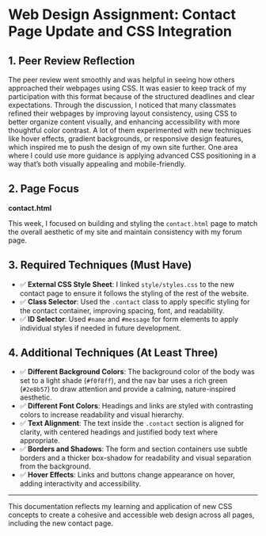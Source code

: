 # Web Design Assignment: Contact Page Update and CSS Integration

## 1. Peer Review Reflection

The peer review went smoothly and was helpful in seeing how others approached their webpages using CSS. It was easier to keep track of my participation with this format because of the structured deadlines and clear expectations. Through the discussion, I noticed that many classmates refined their webpages by improving layout consistency, using CSS to better organize content visually, and enhancing accessibility with more thoughtful color contrast. A lot of them experimented with new techniques like hover effects, gradient backgrounds, or responsive design features, which inspired me to push the design of my own site further. One area where I could use more guidance is applying advanced CSS positioning in a way that’s both visually appealing and mobile-friendly.

## 2. Page Focus

**contact.html**

This week, I focused on building and styling the `contact.html` page to match the overall aesthetic of my site and maintain consistency with my forum page.

## 3. Required Techniques (Must Have)

- ✅ **External CSS Style Sheet**: I linked `style/styles.css` to the new contact page to ensure it follows the styling of the rest of the website.
- ✅ **Class Selector**: Used the `.contact` class to apply specific styling for the contact container, improving spacing, font, and readability.
- ✅ **ID Selector**: Used `#name` and `#message` for form elements to apply individual styles if needed in future development.

## 4. Additional Techniques (At Least Three)

- ✅ **Different Background Colors**: The background color of the body was set to a light shade (`#f0f8ff`), and the nav bar uses a rich green (`#2e8b57`) to draw attention and provide a calming, nature-inspired aesthetic.
- ✅ **Different Font Colors**: Headings and links are styled with contrasting colors to increase readability and visual hierarchy.
- ✅ **Text Alignment**: The text inside the `.contact` section is aligned for clarity, with centered headings and justified body text where appropriate.
- ✅ **Borders and Shadows**: The form and section containers use subtle borders and a thicker box-shadow for readability and visual separation from the background.
- ✅ **Hover Effects**: Links and buttons change appearance on hover, adding interactivity and accessibility.

---

This documentation reflects my learning and application of new CSS concepts to create a cohesive and accessible web design across all pages, including the new contact page.
